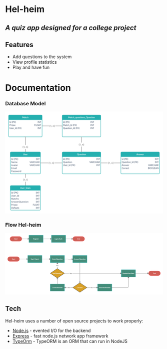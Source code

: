 # Hel-heim
## _A quiz app designed for a college project_

## Features

- Add questions to the system
- View profile statistics
- Play and have fun

# Documentation
### Database Model
![Database Model](./documentation/DatabaseModel.png "Database Model")

### Flow Hel-heim
![UseCases](./documentation/Flow.png "Flow start match")
## Tech

Hel-heim uses a number of open source projects to work properly:

- [Node.js](https://nodejs.org) - evented I/O for the backend
- [Express](https://expressjs.com) - fast node.js network app framework
- [TypeOrm](https://typeorm.io) - TypeORM is an ORM that can run in NodeJS